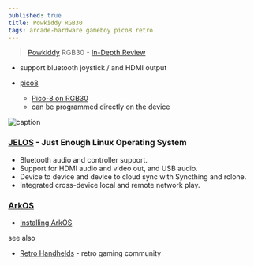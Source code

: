 ```yaml
---
published: true
title: Powkiddy RGB30
tags: arcade-hardware gameboy pico8 retro
---
```

> [Powkiddy](https://powkiddy.com/en-fr/products/pre-sale-powkiddy-rgb30-rk3566-handheld-game-console-built-in-wifi) RGB30 - [In-Depth Review](https://www.youtube.com/watch?v=XgIlD4rNe8k)

- support bluetooth joystick / and HDMI output

- [pico8](https://www.youtube.com/watch?v=KTb6ik1Eb40&t=2012s)
	- [Pico-8 on RGB30](https://www.reddit.com/r/pico8/comments/17ebtq0/pico8_on_rgb30_help_needed/)
	- can be programmed directly on the device

![caption](https://external-content.duckduckgo.com/iu/?u=https%3A%2F%2Ftse3.mm.bing.net%2Fth%3Fid%3DOIP.n1ZfSor20nrbr8o_S4CbiAHaEK%26pid%3DApi&f=1&ipt=0c888f97e66313041f302f62badb6b3275070124924c51e9d8b45643321d5fd5&ipo=images)

### [JELOS](https://jelos.org/devices/powkiddy/rgb30/) - Just Enough Linux Operating System
- Bluetooth audio and controller support.
- Support for HDMI audio and video out, and USB audio.
- Device to device and device to cloud sync with Syncthing and rclone.
- Integrated cross-device local and remote network play.

### [ArkOS](https://github.com/christianhaitian/arkos/wiki#welcome-to-the-arkos-wiki-)
- [Installing ArkOS](https://www.youtube.com/watch?v=XgIlD4rNe8k&t=508s)

see also
- [Retro
Handhelds](https://retrohandhelds.gg/) - retro gaming community
